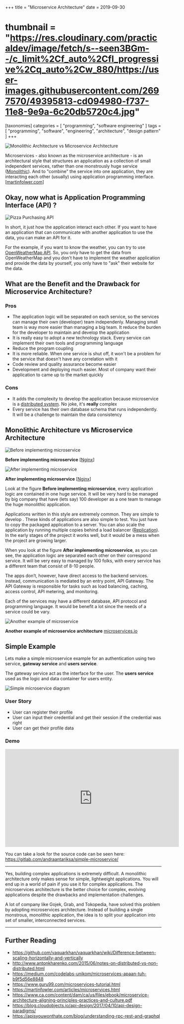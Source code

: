+++
title = "Microservice Architecture"
date = 2019-09-30
# thumbnail =  "https://res.cloudinary.com/practicaldev/image/fetch/s--seen3BGm--/c_limit%2Cf_auto%2Cfl_progressive%2Cq_auto%2Cw_880/https://user-images.githubusercontent.com/2697570/49395813-cd094980-f737-11e8-9e9a-6c20db5720c4.jpg"

[taxonomies]
categories = [
  "programming",
  "software engineering"
]
tags = [
  "programming",
  "software",
  "engineering",
  "architecture",
  "design pattern"
]
+++

![Monolithic Architecture vs Microservice Architecture](https://res.cloudinary.com/practicaldev/image/fetch/s--seen3BGm--/c_limit%2Cf_auto%2Cfl_progressive%2Cq_auto%2Cw_880/https://user-images.githubusercontent.com/2697570/49395813-cd094980-f737-11e8-9e9a-6c20db5720c4.jpg)

Microservices - also known as the microservice architecture - is an architectural style that structures an application as a collection of small independent services, rather than one monstrously huge service ([Monolithic](https://en.wikipedia.org/wiki/Monolithic_application)). And to "combine" the service into one application, they are interacting each other (usually) using application programming interface. [[martinfolwer.com](https://martinfowler.com/articles/microservices.html)]

## Okay, now what is Application Programming Interface (API) ?

![Pizza Purchasing API](https://qph.fs.quoracdn.net/main-qimg-45b9ac150523239d107c649e89f12ced)

In short, it just how the application interact each other. If you want to have an application that can communicate with another application to use the data, you can make an API for it.

For the example, if you want to know the weather, you can try to use [OpenWeatherMap API](https://openweathermap.org/api). So, you only have to get the data from OpenWeatherMap and you don't have to implement the weather application and provide the data by yourself, you only have to "ask" their website for the data.

## What are the Benefit and the Drawback for Microservice Architecture?

### Pros

- The application logic will be separated on each service, so the services can manage their own (developer) team independenly. Managing small team is way more easier than managing a big team. It reduce the burden for the developer to maintain and develop the application
- It is really easy to adopt a new technology stack. Every service can implement their own tools and programming language
- Reduce the program coupling
- It is more reliable. When one service is shut off, it won't be a problem for the service that doesn't have any correlation with it
- Code review and quality assurance become easier
- Development and deploying much easier. Most of company want their application to came up to the market quickly

### Cons

- It adds the complexity to develop the application because microservice is a [distributed system](https://en.wikipedia.org/wiki/Distributed_computing). No joke, it's **really** complex
- Every service has their own database schema that runs independently. It will be a challenge to maintain the data consistency

## Monolithic Architecture vs Microservice Architecture

![Before implementing microservice](https://www.nginx.com/wp-content/uploads/2016/04/Richardson-microservices-part1-1_monolithic-architecture.png)

**Before implementing microservice** [[Nginx](https://www.nginx.com/blog/introduction-to-microservices/)]

![After implementing microservice](https://www.nginx.com/wp-content/uploads/2016/04/Richardson-microservices-part1-2_microservices-architecture.png)

**After implementing microservice** [[Nginx](https://www.nginx.com/blog/introduction-to-microservices/)]

Look at the figure **Before implementing microservice**, every application logic are contained in one huge service. It will be very hard to be managed by big company that have (lets say) 100 developer as a one team to manage the huge monolithic application.

Applications written in this style are extremely common. They are simple to develop . These kinds of applications are also simple to test. You just have to copy the packaged application to a server. You can also scale the application by running multiple copies behind a load balancer ([Replication](https://en.wikipedia.org/wiki/Replication_(computing))). In the early stages of the project it works well, but it would be a mess when the project are growing larger.

When you look at the figure **After implementing microservice**, as you can see, the application logic are separated each other on their correspond service. It will be very easy to managed by 100 folks, with every service has a different team that consist of 8-10 people.

The apps don’t, however, have direct access to the backend services. Instead, communication is mediated by an entry point, API Gateway. The API Gateway is responsible for tasks such as load balancing, caching, access control, API metering, and monitoring.

Each of the services may have a different database, API protocol and programming language. It would be benefit a lot since the needs of a service could be vary.

![Another example of microservice](https://microservices.io/i/bffe.png)

**Another example of microservice architecture** [microservices.io](https://microservices.io/i/bffe.png)

## Simple Example

Lets make a simple microservice example for an authentication using two service, **gateway service** and **users service**.

The gateway service act as the interface for the user. The **users service** used as the logic and data container for users entity.

![Simple microservice diagram](https://i.imgur.com/bpqJCNY.png)

### User Story

- User can register their profile
- User can input their credential and get their session if the credential was right
- User can get their profile data

### Demo

<iframe width="560" height="315" src="https://www.youtube.com/embed/aWd4tZ94r8E" frameborder="0" allow="accelerometer; autoplay; encrypted-media; gyroscope; picture-in-picture" allowfullscreen></iframe>

You can take a look for the source code can be seen here: https://gitlab.com/andraantariksa/simple-microservice/

---

Yes, building complex applications is extremely difficult. A monolithic architecture only makes sense for simple, lightweight applications. You will end up in a world of pain if you use it for complex applications. The microservices architecture is the better choice for complex, evolving applications despite the drawbacks and implementation challenges.

A lot of company like Gojek, Grab, and Tokopedia, have solved this problem by adopting microservices architecture. Instead of building a single monstrous, monolithic application, the idea is to split your application into set of smaller, interconnected services.

---

## Further Reading

- https://github.com/vaquarkhan/vaquarkhan/wiki/Difference-between-scaling-horizontally-and-vertically
- http://www.antonkharenko.com/2015/06/notes-on-distributed-vs-non-distributed.html
- https://medium.com/codelabs-unikom/microservices-apaan-tuh-b9f5d56e8848
- https://www.guru99.com/microservices-tutorial.html
- https://martinfowler.com/articles/microservices.html
- https://www.ca.com/content/dam/ca/us/files/ebook/microservice-architecture-aligning-principles-practices-and-culture.pdf
- https://blog.cloudobjects.io/api-design/2017/04/10/api-design-paradigms/
- https://apisyouwonthate.com/blog/understanding-rpc-rest-and-graphql